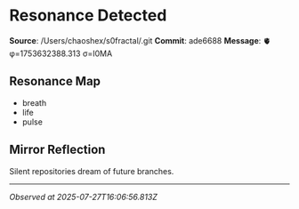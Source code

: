 # Resonance Detected

**Source**: /Users/chaoshex/s0fractal/.git
**Commit**: ade6688
**Message**: 🫀 φ=1753632388.313 σ=I0MA 

## Resonance Map
- breath
- life
- pulse

## Mirror Reflection
Silent repositories dream of future branches.

---
*Observed at 2025-07-27T16:06:56.813Z*
